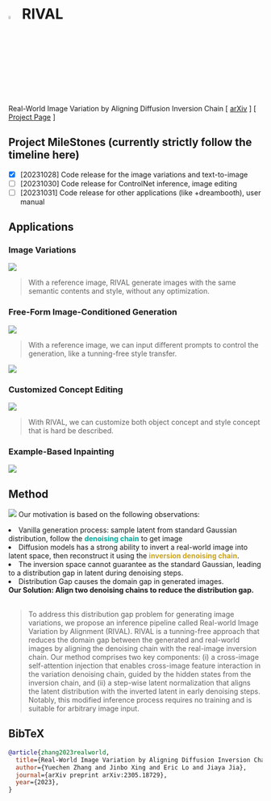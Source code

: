 # <img src="assets/favicon.png" width="4%"> RIVAL
Real-World Image Variation by Aligning Diffusion Inversion Chain
[ [arXiv](https://arxiv.org/abs/2305.18729) ] [ [Project Page](https://rival-diff.github.io/) ]

## Project MileStones (currently strictly follow the timeline here)
- [x] [20231028] Code release for the image variations and text-to-image
- [ ] [20231030] Code release for ControlNet inference, image editing
- [ ] [20231031] Code release for other applications (like +dreambooth), user manual

## Applications
### Image Variations
![](assets/compare.png)
> With a reference image, RIVAL generate images with the same semantic contents and style, without any optimization.

### Free-Form Image-Conditioned Generation
![](assets/free-form.png)
> With a reference image, we can input different prompts to control the generation, like a tunning-free style transfer.

![](assets/free_generation.png)

### Customized Concept Editing
![](assets/dreambooth.png)
> With RIVAL, we can customize both object concept and style concept that is hard be described.

### Example-Based Inpainting
![](assets/inpaint.png)

## Method
![](assets/framework.png)
Our motivation is based on the following observations: <br />
<li> Vanilla generation process: sample latent from standard Gaussian distribution, follow the <b
    style="color: #00AA99">denoising chain</b> to get image
<br />
<li> Diffusion models has a strong ability to invert a real-world image into latent space, then
reconstruct it using the <b style="color: #cba320">inversion denoising chain</b>.
<br />
<li> The inversion space cannot guarantee as the standard Gaussian, leading to a distribution gap in
latent during denoising steps.
<br />
<li> Distribution Gap causes the domain gap in generated images.
<br />
<b> Our Solution: Align two denoising chains to reduce the distribution gap. </b>
<br />
<br />

>To address this distribution gap problem for generating image variations, we propose an inference pipeline
          called Real-world Image Variation by Alignment (RIVAL). RIVAL is a tunning-free approach that reduces the
          domain gap between the generated and real-world images by aligning the denoising chain with the real-image
          inversion chain. Our method comprises two key components: (i) a cross-image self-attention injection that
          enables cross-image feature interaction in the variation denoising chain, guided by the hidden states from the
          inversion chain, and (ii) a step-wise latent normalization that aligns the latent distribution with the
          inverted latent in early denoising steps. Notably, this modified inference process requires no training and is
          suitable for arbitrary image input.


## BibTeX
```bibtex
@article{zhang2023realworld,
  title={Real-World Image Variation by Aligning Diffusion Inversion Chain}, 
  author={Yuechen Zhang and Jinbo Xing and Eric Lo and Jiaya Jia},
  journal={arXiv preprint arXiv:2305.18729},
  year={2023},
}
```
